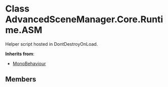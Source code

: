 <a id="Core.Runtime.ASM"></a>
# Class AdvancedSceneManager.Core.Runtime.ASM






Helper script hosted in DontDestroyOnLoad.



**Inherits from**:

* [MonoBehaviour](undefined.md#undefined)

## Members


[static]: https://img.shields.io/badge/-static-lightgrey (static)



